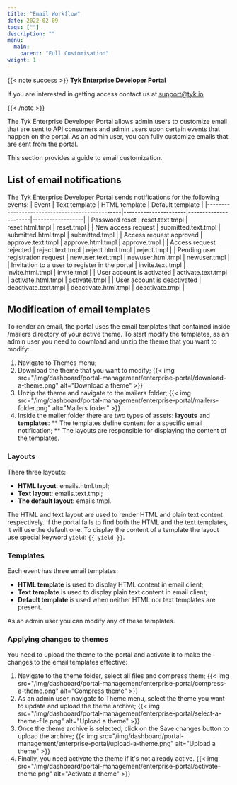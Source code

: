 ```yaml
---
title: "Email Workflow"
date: 2022-02-09
tags: [""]
description: ""
menu:
  main:
    parent: "Full Customisation"
weight: 1
---
```

{{< note success >}}
**Tyk Enterprise Developer Portal**

If you are interested in getting access contact us at [support@tyk.io](<mailto:support@tyk.io?subject=Tyk Enterprise Portal Beta>)

{{< /note >}}

The Tyk Enterprise Developer Portal allows admin users to customize email that are sent to API consumers and admin users upon certain events that happen on the portal.
As an admin user, you can fully customize emails that are sent from the  portal. 

This section provides a guide to email customization.

## List of email notifications
The Tyk Enterprise Developer Portal sends notifications for the following events: 
| Event                                          | Text template        | HTML template        | Default template |
|------------------------------------------------|----------------------|----------------------|------------------|
| Password reset                                 | reset.text.tmpl      | reset.html.tmpl      | reset.tmpl       |
| New access request                             | submitted.text.tmpl  | submitted.html.tmpl  | submitted.tmpl   |
| Access request approved                        | approve.text.tmpl    | approve.html.tmpl    | approve.tmpl     |
| Access request rejected                        | reject.text.tmpl     | reject.html.tmpl     | reject.tmpl      |
| Pending user registration request              | newuser.text.tmpl    | newuser.html.tmpl    | newuser.tmpl     |
| Invitation to a user to register in the portal | invite.text.tmpl     | invite.html.tmpl     | invite.tmpl      |
| User account is activated                      | activate.text.tmpl   | activate.html.tmpl   | activate.tmpl    |
| User account is deactivated                    | deactivate.text.tmpl | deactivate.html.tmpl | deactivate.tmpl  |

## Modification of email templates
To render an email, the portal uses the email templates that contained inside /mailers directory of your active theme.
To start modify the templates, as an admin user you need to download and unzip the theme that you want to modify:
1. Navigate to Themes menu;
2. Download the theme that you want to modify; 
{{< img src="/img/dashboard/portal-management/enterprise-portal/download-a-theme.png" alt="Download a theme" >}}
3. Unzip the theme and navigate to the mailers folder;
{{< img src="/img/dashboard/portal-management/enterprise-portal/mailers-folder.png" alt="Mailers folder" >}}
4. Inside the mailer folder there are two types of assets: **layouts** and **templates**:
** The templates define content for a specific email notification;
** The layouts are responsible for displaying the content of the templates.  

### Layouts
There three layouts:
* **HTML layout**: emails.html.tmpl;
* **Text layout**: emails.text.tmpl;
* **The default layout**: emails.tmpl.

The HTML and text layout are used to render HTML and plain text content respectively. If the portal fails to find both the HTML and the text templates, it will use the default one.
To display the content of a template the layout use special keyword `yield`: `{{ yield }}`.

### Templates
Each event has three email templates:
* **HTML template** is used to display HTML content in email client;
* **Text template** is used to display plain text content in email client;
* **Default template** is used when neither HTML nor text templates are present.

As an admin user you can modify any of these templates.

### Applying changes to themes
You need to upload the theme to the portal and activate it to make the changes to the email templates effective:
1. Navigate to the theme folder, select all files and compress them;
{{< img src="/img/dashboard/portal-management/enterprise-portal/compress-a-theme.png" alt="Compress theme" >}}
2. As an admin user, navigate to Theme menu, select the theme you want to update and upload the theme archive;
{{< img src="/img/dashboard/portal-management/enterprise-portal/select-a-theme-file.png" alt="Upload a theme" >}}
3. Once the theme archive is selected, click on the Save changes button to upload the archive;
{{< img src="/img/dashboard/portal-management/enterprise-portal/upload-a-theme.png" alt="Upload a theme" >}}
4. Finally, you need activate the theme if it's not already active.
{{< img src="/img/dashboard/portal-management/enterprise-portal/activate-theme.png" alt="Activate a theme" >}}